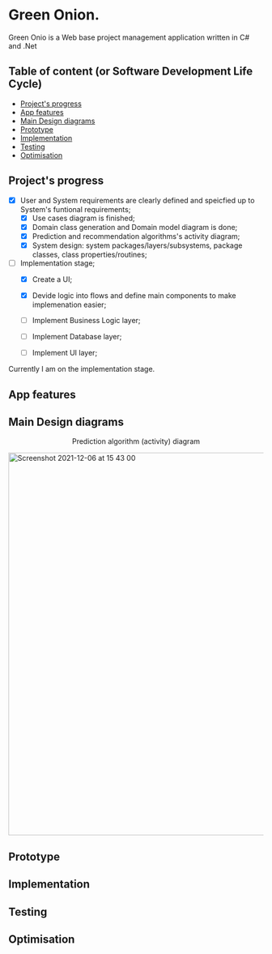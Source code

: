 # Green Onion.
Green Onio is a Web base project management application written in C# and .Net

## Table of content (or Software Development Life Cycle)
- [Project's progress](#project-progress)
- [App features](#app-features)
- [Main Design diagrams](#main-design-diagrams)
- [Prototype](#prototype)
- [Implementation](#implementation)
- [Testing](#testing)
- [Optimisation](#optimisation)

<h2 id="project-progress"> Project's progress </h2>

- [x] User and System requirements are clearly defined and speicfied up to System's funtional requirements;
  - [x] Use cases diagram is finished;
  - [x] Domain class generation and Domain model diagram is done;
  - [x] Prediction and recommendation algorithms's activity diagram;
  - [x] System design: system packages/layers/subsystems, package classes, class properties/routines; 
- [ ] Implementation stage;
  - [x] Create a UI;
  - [x] Devide logic into flows and define main components to make implemenation easier;
  - [ ] Implement Business Logic layer;
  - [ ] Implement Database layer;
  - [ ] Implement UI layer;


Currently I am on the implementation stage.

<h2 id="app-features"> App features </h2>
<h2 id="main-design-diagrams"> Main Design diagrams </h2>

<p align="center">Prediction algorithm (activity) diagram</p>
<img width="756" alt="Screenshot 2021-12-06 at 15 43 00" src="https://user-images.githubusercontent.com/55618255/144877288-d74177d4-369d-4c8f-b819-0fd2081ae420.png">

<h2 id="prototype"> Prototype </h2>
<h2 id="implementation"> Implementation </h2>
<h2 id="testing"> Testing </h2>
<h2 id="optimisation"> Optimisation </h2>

